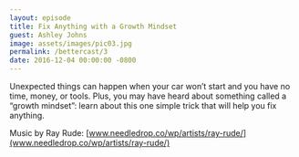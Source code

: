 ```yaml
---
layout: episode
title: Fix Anything with a Growth Mindset
guest: Ashley Johns
image: assets/images/pic03.jpg
permalink: /bettercast/3
date: 2016-12-04 00:00:00 -0800
---
```


Unexpected things can happen when your car won’t start and you have no time, money, or tools. Plus, you may have heard about something called a “growth mindset”: learn about this one simple trick that will help you fix anything.

Music by Ray Rude: [www.needledrop.co/wp/artists/ray-rude/](www.needledrop.co/wp/artists/ray-rude/)
